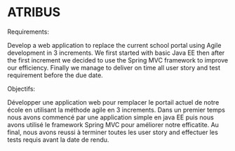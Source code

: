 # ATRIBUS

Requirements:

Develop a web application to replace the current school portal using Agile development in 3 increments. We first started with basic Java EE then after the first increment we decided to use the Spring MVC framework to improve our efficiency. Finally we manage to deliver on time all user story and test requirement before the due date.

Objectifs:

Développer une application web pour remplacer le portail actuel de notre école en utilisant la méthode agile en 3 increments. Dans un premier temps nous avons commencé par une application simple en java EE puis nous avons utilisé le framework Spring MVC pour améliorer notre efficatite. Au final, nous avons reussi à terminer toutes les user story and effectuer les tests requis avant la date de rendu.
